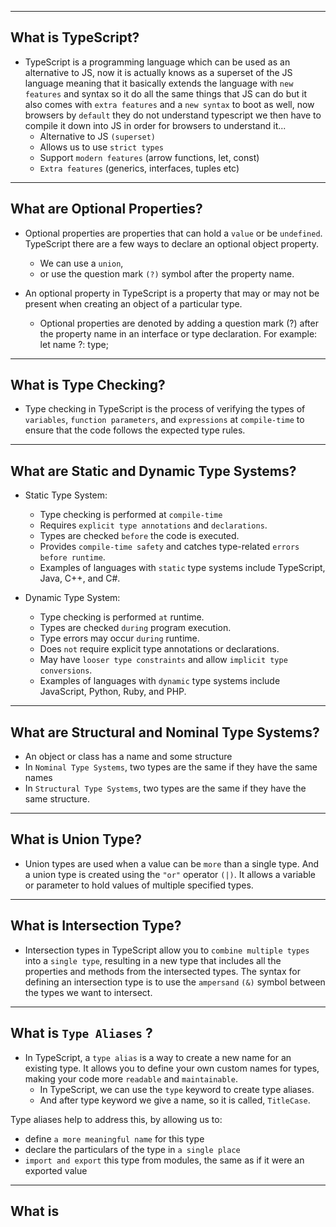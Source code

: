 - - - - - 
## What is TypeScript? 
- TypeScript is a programming language which can be used as an alternative to JS, now it is actually knows as a superset of the JS language meaning that it basically extends the language with `new features` and syntax so it do all the same things that JS can do but it also comes with `extra features` and a `new syntax` to boot as well, now browsers by `default` they do not understand typescript we then have to compile it down into JS in order for browsers to understand it...
   - Alternative to JS `(superset)`
   - Allows us to use `strict types`
   - Support `modern features` (arrow functions, let, const)
   - `Extra features` (generics, interfaces, tuples etc)

- - - - - 

## What are Optional Properties?
- Optional properties are properties that can hold a `value` or be `undefined`.
  TypeScript there are a few ways to declare an optional object property.
    - We can use a `union`,
    - or use the question mark `(?)` symbol after the property name.
 
- An optional property in TypeScript is a property that may or may not be present when creating an object of a particular type.
    - Optional properties are denoted by adding a question mark (?) after the property name in an interface or type declaration. For example: let name ?: type;

- - - - - 

## What is Type Checking?
- Type checking in TypeScript is the process of verifying the types of `variables`, `function parameters`, and `expressions` at `compile-time` to ensure that the code follows the expected type rules.

- - - - - 

## What are Static and Dynamic Type Systems?

- Static Type System:
  - Type checking is performed at `compile-time`
  - Requires `explicit type annotations` and `declarations`.
  - Types are checked `before` the code is executed.
  - Provides `compile-time safety` and catches type-related `errors before runtime`.
  - Examples of languages with `static` type systems include TypeScript, Java, C++, and C#.

- Dynamic Type System:
  - Type checking is performed `at` runtime.
  - Types are checked `during` program execution.
  - Type errors may occur `during` runtime.
  - Does `not` require explicit type annotations or declarations.
  - May have `looser type constraints` and allow `implicit type conversions`.
  - Examples of languages with `dynamic` type systems include JavaScript, Python, Ruby, and PHP.

- - - - - 

## What are Structural and Nominal Type Systems?
  - An object or class has a name and some structure
  - In `Nominal Type Systems`, two types are the same if they have the same names
  - In `Structural Type Systems`,  two types are the same if they have the same structure.

- - - - - 

## What is Union Type?
- Union types are used when a value can be `more` than a single type. And a union type is created using the `"or"` operator `(|)`. It allows a variable or parameter to hold values of multiple specified types.

- - - - - 

## What is Intersection Type? 
- Intersection types in TypeScript allow you to `combine multiple types` into a `single type`, resulting in a new type that includes all the properties and methods from the intersected types. The syntax for defining an intersection type is to use the `ampersand` `(&)` symbol between the types we want to intersect.
  
- - - - - 

## What is `Type Aliases` ?
- In TypeScript, a `type alias` is a way to create a new name for an existing type. It allows you to define your own custom names for types, making your code more `readable` and `maintainable`.
   - In TypeScript, we can use the `type` keyword to create type aliases.
   - And after type keyword we give a name, so it is called, `TitleCase`.

Type aliases help to address this, by allowing us to:
- define `a more meaningful name` for this type
- declare the particulars of the type in `a single place`
- `import and export` this type from modules, the same as if it were an exported value

- - - - -

## What is 
